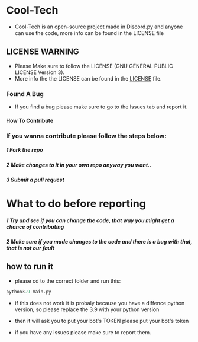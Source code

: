 # Cool-Tech

- Cool-Tech is an open-source project made in Discord.py and anyone can use the code, more info can be found in the LICENSE file

## LICENSE WARNING
- Please Make sure to follow the LICENSE (GNU GENERAL PUBLIC LICENSE Version 3).
- More info the the LICENSE can be found in the [LICENSE](https://github.com/Sengolda/Cool-Tech/blob/dbe5932f785d31a0a998210cec21e1d87f46eb81/LICENSE) file.

### Found A Bug 


- If you find a bug please make sure to go to the Issues tab and report it.

#### How To Contribute

### If you wanna contribute please follow the steps below:

##### 1 Fork the repo
##### 2 Make changes to it in your own repo anyway you want..
##### 3 Submit a pull request


# What to do before reporting

##### 1 Try and see if you can change the code, that way you might get a chance of contributing
##### 2 Make sure if you made changes to the code and there is a bug with that, that is not our fault


## how to run it
- please cd to the correct folder and run this:
```py
python3.9 main.py
```
- if this does not work it is probaly because you have a diffence python version, so please replace the 3.9 with your python version

- then it will ask you to put your bot's TOKEN please put your bot's token
- if you have any issues please make sure to report them.
